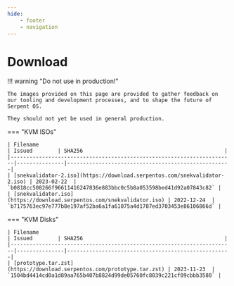 ```yaml
---
hide:
    - footer
    - navigation
---
```


# Download

!!! warning "Do not use in production!"

    The images provided on this page are provided to gather feedback on our tooling and development processes, and to shape the future of Serpent OS.

    They should not yet be used in general production.

=== "KVM ISOs"

    | Filename                                                              | Issued        | SHA256                                             |
    |-----------------------------------------------------------------------|---------------|----------------------------------------------------|
    | [snekvalidator-2.iso](https://download.serpentos.com/snekvalidator-2.iso) | 2023-02-22  | `b0818cc508266f96611416247836e883bbc0c5b8a053598bed41d92a07843c82` |
    | [snekvalidator.iso](https://download.serpentos.com/snekvalidator.iso) | 2022-12-24  | `b7175763ec97e777b8e197af52ba6a1fa61075a4d1787ed3703453e86106866d` |

=== "KVM Disks"


    | Filename                                                              | Issued        | SHA256                                             |
    |-----------------------------------------------------------------------|---------------|----------------------------------------------------|
    | [prototype.tar.zst](https://download.serpentos.com/prototype.tar.zst) | 2023-11-23  | `1504bd4414cd0a1d89aa765b407b8824d99de05760fc8039c221cf09cbbb3580` |
